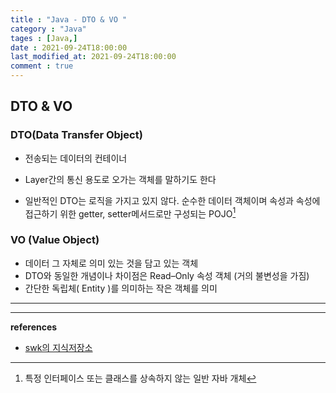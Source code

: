 ```yaml
---
title : "Java - DTO & VO "
category : "Java"
tages : [Java,]
date : 2021-09-24T18:00:00
last_modified_at: 2021-09-24T18:00:00
comment : true
---
```


## DTO & VO

### DTO(Data Transfer Object)

- 전송되는 데이터의 컨테이너
- Layer간의 통신 용도로 오가는 객체를 말하기도 한다

- 일반적인 DTO는 로직을 가지고 있지 않다. 순수한 데이터 객체이며 속성과 속성에 접근하기 위한 getter, setter메서드로만 구성되는 POJO[^1]



### VO (Value Object)

- 데이터 그 자체로 의미 있는 것을 담고 있는 객체
- DTO와 동일한 개념이나 차이점은 Read–Only 속성 객체 (거의 불변성을 가짐)
- 간단한 독립체( Entity )를 의미하는 작은 객체를 의미



---

[^1]: 특정 인터페이스 또는 클래스를 상속하지 않는 일반 자바 개체



---

**references**

- [swk의 지식저장소](https://swk3169.tistory.com/293)